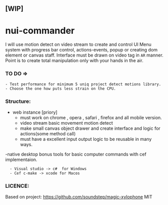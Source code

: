 
## [WIP] ##


# nui-commander #
 I will use motion detect on video stream to create and control UI Menu system with progress bar control, actions-events, popup or creating dom element or canvas staff.  Interface must be drawn on video tag in `AR` manner. Point is to create total manipulation only with your hands in the air.

### TO DO => ###

    - Test performance for minimum 5 uniq project detect motions library.
    - Choose the one how puts less strain on the CPU.


 ### Structure: ###

   - web instance [priory]
       - must work on chrome , opera , safari , firefox and all mobile version.
       - video stream basic movement motion detect
       - make small canvas object drawer and create interface and logic for actions(some method call)
       - must have a excellent input output logic to be reusable in many ways.

   -native desktop bonus tools for basic computer commands
    with cef implementaion.

      - Visual studio -> c#  for Windows
      - Cef c-make -> xcode for Macos



### LICENCE: ###

  Based on project:
  https://github.com/soundstep/magic-xylophone
  MIT


